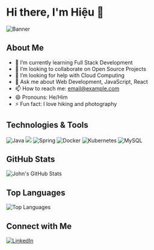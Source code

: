 # Hi there, I'm Hiệu 👋

![Banner](https://yourimageurl.com/banner.png)

## About Me
- 🌱 I’m currently learning Full Stack Development
- 👯 I’m looking to collaborate on Open Source Projects
- 🤔 I’m looking for help with Cloud Computing
- 💬 Ask me about Web Development, JavaScript, React
- 📫 How to reach me: [email@example.com](mailto:email@example.com)
- 😄 Pronouns: He/Him
- ⚡ Fun fact: I love hiking and photography

## Technologies & Tools
![Java](https://img.shields.io/badge/Java-ED8B00?style=for-the-badge&logo=java&logoColor=white)
<img src="https://devicon-website.vercel.app/api/java/original.svg"></img>
![Spring](https://img.shields.io/badge/Spring-6DB33F?style=for-the-badge&logo=spring&logoColor=white)
![Docker](https://img.shields.io/badge/Docker-2496ED?style=for-the-badge&logo=docker&logoColor=white)
![Kubernetes](https://img.shields.io/badge/Kubernetes-326CE5?style=for-the-badge&logo=kubernetes&logoColor=white)
![MySQL](https://img.shields.io/badge/MySQL-4479A1?style=for-the-badge&logo=mysql&logoColor=white)

## GitHub Stats
![John's GitHub Stats](https://github-readme-stats.vercel.app/api?username=johndoe&show_icons=true&theme=radical)

## Top Languages
![Top Languages](https://github-readme-stats.vercel.app/api/top-langs/?username=johndoe&layout=compact&theme=radical)

## Connect with Me
[![LinkedIn](https://img.shields.io/badge/-LinkedIn-blue)](https://www.linkedin.com/in/trung-hi%E1%BB%87u-nguy%E1%BB%85n-a7670824a/)

